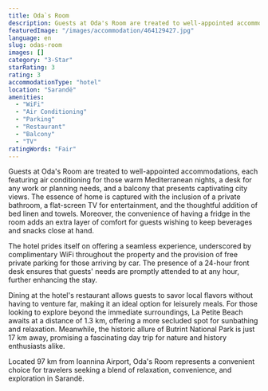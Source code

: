 ```yaml
---
title: Oda`s Room
description: Guests at Oda's Room are treated to well-appointed accommodations, each featuring air conditioning for those warm Mediterranean nights, a desk for any work or p
featuredImage: "/images/accommodation/464129427.jpg"
language: en
slug: odas-room
images: []
category: "3-Star"
starRating: 3
rating: 3
accommodationType: "hotel"
location: "Sarandë"
amenities:
  - "WiFi"
  - "Air Conditioning"
  - "Parking"
  - "Restaurant"
  - "Balcony"
  - "TV"
ratingWords: "Fair"
---
```


Guests at Oda's Room are treated to well-appointed accommodations, each featuring air conditioning for those warm Mediterranean nights, a desk for any work or planning needs, and a balcony that presents captivating city views. The essence of home is captured with the inclusion of a private bathroom, a flat-screen TV for entertainment, and the thoughtful addition of bed linen and towels. Moreover, the convenience of having a fridge in the room adds an extra layer of comfort for guests wishing to keep beverages and snacks close at hand.

The hotel prides itself on offering a seamless experience, underscored by complimentary WiFi throughout the property and the provision of free private parking for those arriving by car. The presence of a 24-hour front desk ensures that guests' needs are promptly attended to at any hour, further enhancing the stay.

Dining at the hotel's restaurant allows guests to savor local flavors without having to venture far, making it an ideal option for leisurely meals. For those looking to explore beyond the immediate surroundings, La Petite Beach awaits at a distance of 1.3 km, offering a more secluded spot for sunbathing and relaxation. Meanwhile, the historic allure of Butrint National Park is just 17 km away, promising a fascinating day trip for nature and history enthusiasts alike.

Located 97 km from Ioannina Airport, Oda's Room represents a convenient choice for travelers seeking a blend of relaxation, convenience, and exploration in Sarandë.

